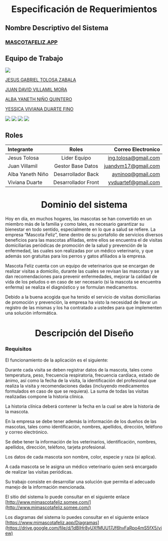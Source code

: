 <h1 align="center">  Especificación de Requerimientos </hi>


## Nombre Descriptivo del Sistema
### [MASCOTAFELIZ.APP](http://www.mimascotafeliz.somee.com/)




## Equipo de Trabajo
![](https://talentodigital.mintic.gov.co/734/channels-633_logo_talento_digital.svg)

[JESUS GABRIEL TOLOSA ZABALA](https://github.com/gabotolosa)

[JUAN DAVID VILLAMIL MORA](https://github.com/judavimo17)

[ALBA YANETH NIÑO QUINTERO](https://github.com/albanino)

[YESSICA VIVIANA DUARTE FINO](https://github.com/vivdu)

![](https://img.shields.io/github/tag/pandao/editor.md.svg) ![](https://img.shields.io/github/release/pandao/editor.md.svg) ![](https://img.shields.io/github/issues/pandao/editor.md.svg) ![](https://img.shields.io/bower/v/editor.md.svg)


## Roles 
| Integrante  | Roles  | Correo Electronico |
| :------------ |:---------------:| -----:|                    
|Jesus Tolosa  | Lider Equipo | ing.tolosa@gmail.com
|Juan Villamil  | Gestor Base Datos |juandvm17@gmail.com
|Alba Yaneth Niño | Desarrollador Back |ayninoq@gmail.com
|Viviana Duarte| Desarrollador Front |yvduartef@gmail.com


<h1 align="center"> Dominio del sistema </h1>


Hoy en día, en muchos hogares, las mascotas se han convertido en un miembro más de la familia y como tales, es necesario garantizar su bienestar en todo sentido, especialmente en lo que a salud se refiere. 
La empresa “Mascota Feliz”, tiene dentro de su portafolio de servicios diversos beneficios para las mascotas afiliadas, entre ellos se encuentra el de visitas domiciliarias periódicas de promoción de la salud y prevención de la enfermedad, las cuales son realizadas por un médico veterinario, y que además son gratuitas para los perros y gatos afiliados a la empresa.




Mascota Feliz cuenta con un equipo de veterinarios que se encargan de realizar visitas a domicilio, durante las cuales se revisan las mascotas y se dan recomendaciones para prevenir enfermedades, mejorar la calidad de vida de los peludos o en caso de ser necesario (si la mascota se encuentra enferma) se realiza el diagnóstico y se formulan medicamentos. 

Debido a la buena acogida que ha tenido el servicio de visitas domiciliarias de promoción y prevención, la empresa ha visto la necesidad de llevar un registro de las mismas y los ha contratado a ustedes para que implementen una solución informática.


<h1 align="center"> Descripción del Diseño</h1>

### Requisitos

El funcionamiento de la aplicación es el siguiente:

Durante cada visita se deben registrar datos de la mascota, tales como temperatura, peso, frecuencia respiratoria, frecuencia cardíaca, estado de ánimo, así como la fecha de la visita, la identificación del profesional que realiza la visita y recomendaciones dadas (incluyendo medicamentos formulados en caso de que se requiera). La suma de todas las visitas realizadas compone la historia clínica.

La historia clínica deberá contener la fecha en la cual se abre la historia de la mascota.

En la empresa se debe tener además la información de los dueños de las mascotas, tales como identificación, nombres, apellidos, dirección, teléfono y correo electrónico.

Se debe tener la información de los veterinarios, identificación, nombres, apellidos, dirección, teléfono, tarjeta profesional.

Los datos de cada mascota son nombre, color, especie y raza (si aplica).

A cada mascota se le asigna un médico veterinario quien será encargado de realizar las visitas periódicas.

Su trabajo consiste en desarrollar una solución que permita el adecuado manejo de la información mencionada.


El sitio del sistema lo puede consultar en el siguiente enlace [http://www.mimascotafeliz.somee.com/](http://www.mimascotafeliz.somee.com/)

Los diagramas del sistema lo puedes consultar en el siguiente enlace [https://www.mimascotafeliz.app/Diagramas](https://drive.google.com/file/d/1dBlHr8yUXfMUU17Jf6hvFaRpo4mS5fX5/view)
